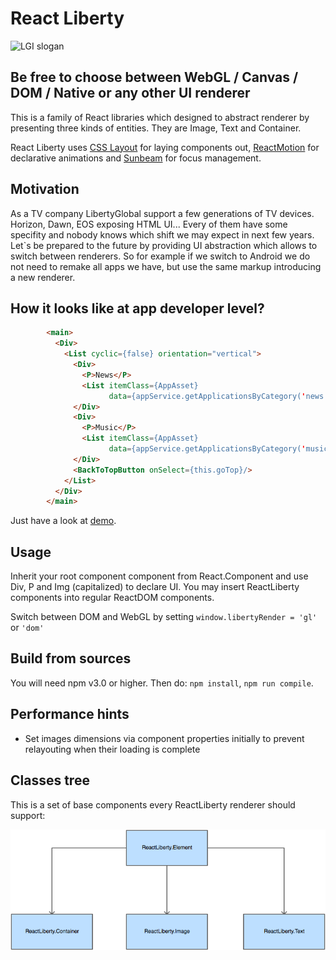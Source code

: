 React Liberty
=============

![LGI slogan](https://media.licdn.com/media/p/5/000/1c7/0ee/0b3c8ed.png)

Be free to choose between WebGL / Canvas / DOM / Native or any other UI renderer
---------------------------------------------------------------------------------

This is a family of React libraries which designed to abstract renderer by presenting three kinds of entities. They are Image, Text and Container. 

React Liberty uses [CSS Layout](https://github.com/facebook/css-layout) for laying components out, [ReactMotion](https://github.com/chenglou/react-motion) for declarative animations and [Sunbeam](https://github.com/LibertyGlobal/sunbeam) for focus management.



Motivation
----------
As a TV company LibertyGlobal support a few generations of TV devices. Horizon, Dawn, EOS exposing HTML UI... Every of them have some specifity and nobody knows which shift we may expect in next few years. Let`s be prepared to the future by providing UI abstraction which allows to switch between renderers. So for example if we switch to Android we do not need to remake all apps we have, but use the same markup introducing a new renderer.

How it looks like at app developer level?
-----------------------------------------
```html
		<main>
          <Div>
            <List cyclic={false} orientation="vertical">
              <Div>
                <P>News</P>
                <List itemClass={AppAsset}
                      data={appService.getApplicationsByCategory('news')}/>
              </Div>
              <Div>
                <P>Music</P>
                <List itemClass={AppAsset}
                      data={appService.getApplicationsByCategory('music')}/>
              </Div>
              <BackToTopButton onSelect={this.goTop}/>
            </List>
          </Div>
        </main>
```

Just have a look at [demo](https://github.com/LibertyGlobal/ReactLiberty/tree/master/demo).


Usage
-----

Inherit your root component component from React.Component and use Div, P and Img (capitalized) to declare UI. You may insert ReactLiberty components into regular ReactDOM components.

Switch between DOM and WebGL by setting `window.libertyRender = 'gl'` or `'dom'`


Build from sources
------------------

You will need npm v3.0 or higher.
Then do: `npm install`, `npm run compile`.

Performance hints
-----------------
- Set images dimensions via component properties initially to prevent relayouting when their loading is complete

Classes tree
------------

This is a set of base components every ReactLiberty renderer should support:


![ReactLiberty classes tree](https://github.com/LibertyGlobal/ReactLiberty/blob/master/figures/inhertitance-scheme.png)